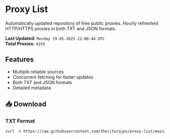 # Proxy List

Automatically updated repository of free public proxies. Hourly refreshed HTTP/HTTPS proxies in both TXT and JSON formats.

**Last Updated:** `Monday 19-05-2025 22:08:44 UTC`  
**Total Proxies:** `4255`

## Features
- Multiple reliable sources
- Concurrent fetching for faster updates
- Both TXT and JSON formats
- Detailed metadata

## 📥 Download

### TXT Format
```bash
curl -O https://raw.githubusercontent.com/theriturajps/proxy-list/main/proxies.txt